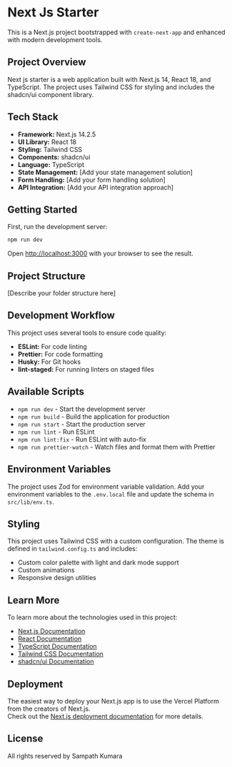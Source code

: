 # Next Js Starter

This is a Next.js project bootstrapped with `create-next-app` and enhanced with modern development tools.

## Project Overview

Next js starter is a web application built with Next.js 14, React 18, and TypeScript. The project uses Tailwind CSS for styling and includes the shadcn/ui component library.

## Tech Stack

- **Framework:** Next.js 14.2.5  
- **UI Library:** React 18  
- **Styling:** Tailwind CSS  
- **Components:** shadcn/ui  
- **Language:** TypeScript  
- **State Management:** [Add your state management solution]  
- **Form Handling:** [Add your form handling solution]  
- **API Integration:** [Add your API integration approach]  

## Getting Started

First, run the development server:

```bash
npm run dev
```

Open [http://localhost:3000](http://localhost:3000) with your browser to see the result.

## Project Structure

[Describe your folder structure here]

## Development Workflow

This project uses several tools to ensure code quality:

- **ESLint:** For code linting  
- **Prettier:** For code formatting  
- **Husky:** For Git hooks  
- **lint-staged:** For running linters on staged files  

## Available Scripts

- `npm run dev` - Start the development server  
- `npm run build` - Build the application for production  
- `npm run start` - Start the production server  
- `npm run lint` - Run ESLint  
- `npm run lint:fix` - Run ESLint with auto-fix  
- `npm run prettier-watch` - Watch files and format them with Prettier  

## Environment Variables

The project uses Zod for environment variable validation. Add your environment variables to the `.env.local` file and update the schema in `src/lib/env.ts`.

## Styling

This project uses Tailwind CSS with a custom configuration. The theme is defined in `tailwind.config.ts` and includes:

- Custom color palette with light and dark mode support  
- Custom animations  
- Responsive design utilities  

## Learn More

To learn more about the technologies used in this project:

- [Next.js Documentation](https://nextjs.org/docs)  
- [React Documentation](https://reactjs.org/docs)  
- [TypeScript Documentation](https://www.typescriptlang.org/docs/)  
- [Tailwind CSS Documentation](https://tailwindcss.com/docs)  
- [shadcn/ui Documentation](https://ui.shadcn.com)  

## Deployment

The easiest way to deploy your Next.js app is to use the Vercel Platform from the creators of Next.js.  
Check out the [Next.js deployment documentation](https://nextjs.org/docs/deployment) for more details.

## License

All rights reserved by Sampath Kumara
